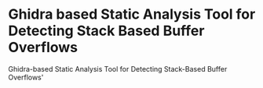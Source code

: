 # Ghidra based Static Analysis Tool for Detecting Stack Based Buffer Overflows
Ghidra-based Static Analysis Tool for Detecting Stack-Based Buffer Overflows'
